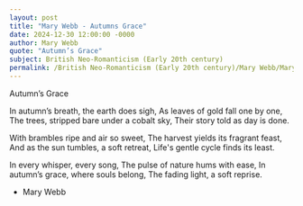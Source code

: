 ```yaml
---
layout: post
title: "Mary Webb - Autumns Grace"
date: 2024-12-30 12:00:00 -0000
author: Mary Webb
quote: "Autumn’s Grace"
subject: British Neo-Romanticism (Early 20th century)
permalink: /British Neo-Romanticism (Early 20th century)/Mary Webb/Mary Webb - Autumns Grace
---
```


Autumn’s Grace

In autumn’s breath, the earth does sigh,
As leaves of gold fall one by one,
The trees, stripped bare under a cobalt sky,
Their story told as day is done.

With brambles ripe and air so sweet,
The harvest yields its fragrant feast,
And as the sun tumbles, a soft retreat,
Life's gentle cycle finds its least.

In every whisper, every song,
The pulse of nature hums with ease,
In autumn’s grace, where souls belong,
The fading light, a soft reprise.


- Mary Webb

